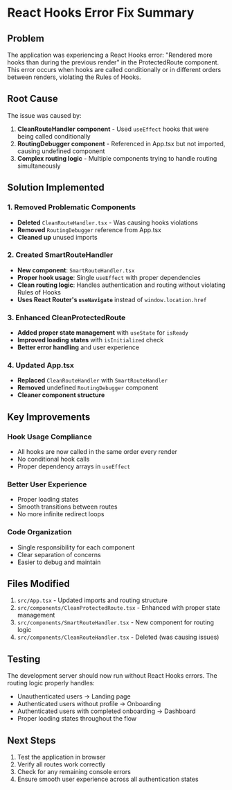 # React Hooks Error Fix Summary

## Problem
The application was experiencing a React Hooks error: "Rendered more hooks than during the previous render" in the ProtectedRoute component. This error occurs when hooks are called conditionally or in different orders between renders, violating the Rules of Hooks.

## Root Cause
The issue was caused by:
1. **CleanRouteHandler component** - Used `useEffect` hooks that were being called conditionally
2. **RoutingDebugger component** - Referenced in App.tsx but not imported, causing undefined component
3. **Complex routing logic** - Multiple components trying to handle routing simultaneously

## Solution Implemented

### 1. Removed Problematic Components
- **Deleted** `CleanRouteHandler.tsx` - Was causing hooks violations
- **Removed** `RoutingDebugger` reference from App.tsx
- **Cleaned up** unused imports

### 2. Created SmartRouteHandler
- **New component**: `SmartRouteHandler.tsx`
- **Proper hook usage**: Single `useEffect` with proper dependencies
- **Clean routing logic**: Handles authentication and routing without violating Rules of Hooks
- **Uses React Router's `useNavigate`** instead of `window.location.href`

### 3. Enhanced CleanProtectedRoute
- **Added proper state management** with `useState` for `isReady`
- **Improved loading states** with `isInitialized` check
- **Better error handling** and user experience

### 4. Updated App.tsx
- **Replaced** `CleanRouteHandler` with `SmartRouteHandler`
- **Removed** undefined `RoutingDebugger` component
- **Cleaner component structure**

## Key Improvements

### Hook Usage Compliance
- All hooks are now called in the same order every render
- No conditional hook calls
- Proper dependency arrays in `useEffect`

### Better User Experience
- Proper loading states
- Smooth transitions between routes
- No more infinite redirect loops

### Code Organization
- Single responsibility for each component
- Clear separation of concerns
- Easier to debug and maintain

## Files Modified
1. `src/App.tsx` - Updated imports and routing structure
2. `src/components/CleanProtectedRoute.tsx` - Enhanced with proper state management
3. `src/components/SmartRouteHandler.tsx` - New component for routing logic
4. `src/components/CleanRouteHandler.tsx` - Deleted (was causing issues)

## Testing
The development server should now run without React Hooks errors. The routing logic properly handles:
- Unauthenticated users → Landing page
- Authenticated users without profile → Onboarding
- Authenticated users with completed onboarding → Dashboard
- Proper loading states throughout the flow

## Next Steps
1. Test the application in browser
2. Verify all routes work correctly
3. Check for any remaining console errors
4. Ensure smooth user experience across all authentication states
